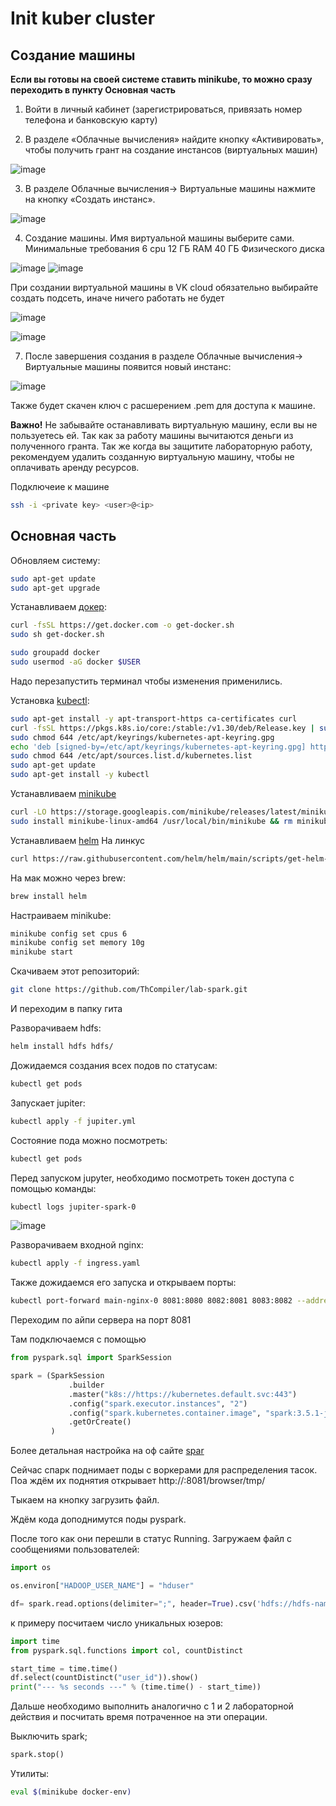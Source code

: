# Init kuber cluster


## Создание машины

**Если вы готовы на своей системе ставить minikube, то можно сразу переходить в пункту Основная часть**

1) Войти в личный кабинет (зарегистрироваться, привязать номер телефона и банковскую карту)

2) В разделе «Облачные вычисления» найдите кнопку «Активировать», чтобы получить грант на создание инстансов (виртуальных машин)

![image](https://github.com/ThCompiler/lab-spark/assets/48956541/911e71c2-8e4d-4fd1-a8d6-5bc6cfe11285)

3) В разделе Облачные вычисления-> Виртуальные машины нажмите на кнопку «Создать инстанс».

![image](https://github.com/ThCompiler/lab-spark/assets/48956541/98d09d2e-2a86-4640-85f2-95f8361bcfc6)


4) Создание машины. Имя виртуальной машины выберите сами.
Минимальные требования
6 cpu
12 ГБ RAM
40 ГБ Физического диска

![image](https://github.com/ThCompiler/lab-spark/assets/48956541/a3c01d46-ffe6-4b6b-bdb9-e7935013ba1f)
![image](https://github.com/ThCompiler/lab-spark/assets/48956541/4985e57d-f65c-426e-83be-96f515b97b17)


При создании виртуальной машины в VK cloud обязательно выбирайте создать подсеть, иначе ничего работать не будет

![image](https://github.com/ThCompiler/lab-spark/assets/48956541/26847c2b-0d88-4c1d-9b80-ad34e9ca0f0a)

![image](https://github.com/ThCompiler/lab-spark/assets/48956541/83921001-1083-4aef-a45a-2f5dca9eaa1d)

7) После завершения создания в разделе Облачные вычисления-> Виртуальные машины появится новый инстанс:

![image](https://github.com/ThCompiler/lab-spark/assets/48956541/58d1a3b2-1815-4d36-96c5-bf800c114a97)

Также будет скачен ключ с расшерением .pem для доступа к машине.

**Важно!** Не забывайте останавливать виртуальную машину, если вы не пользуетесь ей. Так как за работу машины вычитаются деньги из полученного гранта. Так же когда вы защитите лабораторную работу, рекомендуем удалить созданную виртуальную машину, чтобы не оплачивать аренду ресурсов.

Подключеие к машине 
```bash
ssh -i <private key> <user>@<ip>
```

## Основная часть

Обновляем систему:
```bash
sudo apt-get update
sudo apt-get upgrade
```

Устанавливаем [докер](https://docs.docker.com/engine/install/ubuntu/):

```bash
curl -fsSL https://get.docker.com -o get-docker.sh
sudo sh get-docker.sh

sudo groupadd docker
sudo usermod -aG docker $USER
```

Надо перезапустить терминал чтобы изменения применились.

Установка [kubectl](https://kubernetes.io/docs/tasks/tools/install-kubectl-linux/):
```bash
sudo apt-get install -y apt-transport-https ca-certificates curl
curl -fsSL https://pkgs.k8s.io/core:/stable:/v1.30/deb/Release.key | sudo gpg --dearmor -o /etc/apt/keyrings/kubernetes-apt-keyring.gpg
sudo chmod 644 /etc/apt/keyrings/kubernetes-apt-keyring.gpg
echo 'deb [signed-by=/etc/apt/keyrings/kubernetes-apt-keyring.gpg] https://pkgs.k8s.io/core:/stable:/v1.30/deb/ /' | sudo tee /etc/apt/sources.list.d/kubernetes.list
sudo chmod 644 /etc/apt/sources.list.d/kubernetes.list
sudo apt-get update
sudo apt-get install -y kubectl
```

Устанавливаем [minikube](https://minikube.sigs.k8s.io/docs/start/)
```bash
curl -LO https://storage.googleapis.com/minikube/releases/latest/minikube-linux-amd64
sudo install minikube-linux-amd64 /usr/local/bin/minikube && rm minikube-linux-amd64
```

Устанавливаем [helm](https://helm.sh/docs/intro/install/)
На линкус
```bash
curl https://raw.githubusercontent.com/helm/helm/main/scripts/get-helm-3 | bash
```
На мак можно через brew:
```bash
brew install helm
```

Настраиваем minikube:
```bash
minikube config set cpus 6
minikube config set memory 10g
minikube start
```

Скачиваем этот репозиторий:
```bash
git clone https://github.com/ThCompiler/lab-spark.git
```

И переходим в папку гита

Разворачиваем hdfs:
```bash
helm install hdfs hdfs/
```

Дожидаемся создания всех подов по статусам:
```bash
kubectl get pods
```

Запускает jupiter:
```bash
kubectl apply -f jupiter.yml
```

Состояние пода можно посмотреть:
```bash
kubectl get pods
```

Перед запуском jupyter, необходимо посмотреть токен доступа с помощью команды:
```bash
kubectl logs jupiter-spark-0
```

![image](https://github.com/ThCompiler/lab-spark/assets/48956541/ec427814-f12f-48e6-a08b-2731d42fbeab)

Разворачиваем входной nginx:
```bash
kubectl apply -f ingress.yaml
```

Также дожидаемся его запуска и открываем порты:
```bash
kubectl port-forward main-nginx-0 8081:8080 8082:8081 8083:8082 --address='0.0.0.0'
```

Переходим по айпи сервера на порт 8081

Там подключаемся с помощью
```python
from pyspark.sql import SparkSession

spark = (SparkSession
             .builder
             .master("k8s://https://kubernetes.default.svc:443")
             .config("spark.executor.instances", "2")
             .config("spark.kubernetes.container.image", "spark:3.5.1-java17-python3")
             .getOrCreate()
         )
```

Более детальная настройка на оф сайте [spar](https://spark.apache.org/docs/latest/running-on-kubernetes.html)

Сейчас спарк поднимает поды с воркерами для распределения тасок. Поа ждём их поднятия открывает
http://<host>:8081/browser/tmp/

Тыкаем на кнопку загрузить файл.

Ждём кода доподнимутся поды pyspark.

После того как они перешли в статус Running. 
Загружаем файл с сообщениями пользователей:

```python
import os

os.environ["HADOOP_USER_NAME"] = "hduser"

df= spark.read.options(delimiter=";", header=True).csv('hdfs://hdfs-namenode:8020/tmp/info_user3.csv')
```

к примеру посчитаем число уникальных юзеров:

```python
import time
from pyspark.sql.functions import col, countDistinct

start_time = time.time()
df.select(countDistinct("user_id")).show()
print("--- %s seconds ---" % (time.time() - start_time))
```

Дальше необходимо выполнить аналогично с 1 и 2 лабораторной действия и посчитать время потраченное на эти операции.

Выключить spark;

```python
spark.stop()
```

Утилиты:
```bash
eval $(minikube docker-env)
```
